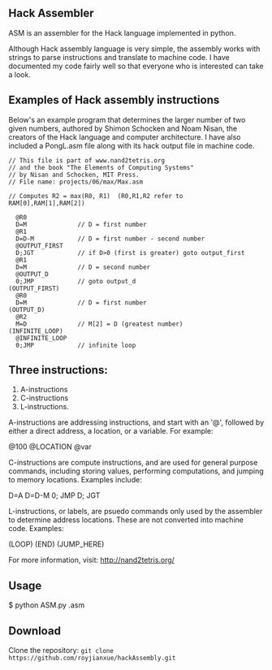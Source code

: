 ## Hack Assembler
ASM is an assembler for the Hack language implemented in python.

Although Hack assembly language is very simple, the assembly works with strings to parse instructions and translate to machine code. I have documented my code fairly well so that everyone who is interested can take a look.

## Examples of Hack assembly instructions
Below's an example program that determines the larger number of two given numbers, authored by Shimon Schocken and Noam Nisan, the creators of the Hack language and computer architecture. I have also included a PongL.asm file along with its hack output file in machine code.
```
// This file is part of www.nand2tetris.org
// and the book "The Elements of Computing Systems"
// by Nisan and Schocken, MIT Press.
// File name: projects/06/max/Max.asm

// Computes R2 = max(R0, R1)  (R0,R1,R2 refer to  RAM[0],RAM[1],RAM[2])

  @R0
  D=M              // D = first number
  @R1
  D=D-M            // D = first number - second number
  @OUTPUT_FIRST
  D;JGT            // if D>0 (first is greater) goto output_first
  @R1
  D=M              // D = second number
  @OUTPUT_D
  0;JMP            // goto output_d
(OUTPUT_FIRST)
  @R0             
  D=M              // D = first number
(OUTPUT_D)
  @R2
  M=D              // M[2] = D (greatest number)
(INFINITE_LOOP)
  @INFINITE_LOOP
  0;JMP            // infinite loop

```
## Three instructions:
1. A-instructions
2. C-instructions
3. L-instructions.

A-instructions are addressing instructions, and start with an '@', followed by either a direct address, a location, or a variable. For example:

@100
@LOCATION
@var

C-instructions are compute instructions, and are used for general purpose commands, including storing values, performing computations, and jumping to memory locations. Examples include:

D=A
D=D-M
0; JMP
D; JGT

L-instructions, or labels, are psuedo commands only used by the assembler to determine address locations. These are not converted into machine code. Examples:

(LOOP)
(END)
(JUMP_HERE)

For more information, visit: http://nand2tetris.org/

## Usage
$ python ASM.py <inputfile>.asm

## Download
Clone the repository: `git clone https://github.com/royjianxue/hackAssembly.git`
